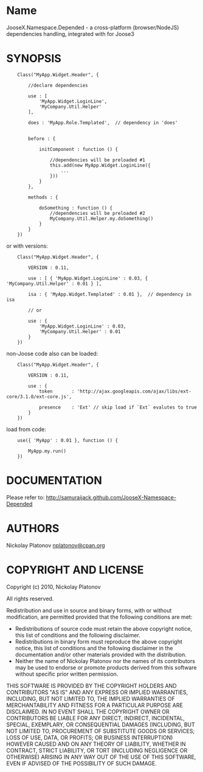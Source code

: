 Name
====

JooseX.Namespace.Depended - a cross-platform (browser/NodeJS) dependencies handling, integrated with for Joose3 


SYNOPSIS
========

        Class("MyApp.Widget.Header", {
        
            //declare dependencies
            
            use : [ 
                'MyApp.Widget.LoginLine', 
                'MyCompany.Util.Helper'
            ],
            
            does : 'MyApp.Role.Templated',  // dependency in 'does'
            
            
            before : {
            
                initComponent : function () {
                
                    //dependencies will be preloaded #1
                    this.add(new MyApp.Widget.LoginLine({
                        ...
                    }))
                }
            }, 
            
            methods : {
            
                doSomething : function () {
                    //dependencies will be preloaded #2
                    MyCompany.Util.Helper.my.doSomething()
                }
            }
        })
        
or with versions:         
        
        Class("MyApp.Widget.Header", {
            
            VERSION : 0.11,
        
            use : [ { 'MyApp.Widget.LoginLine' : 0.03, { 'MyCompany.Util.Helper' : 0.01 } ],
            
            isa : { 'MyApp.Widget.Templated' : 0.01 },  // dependency in isa
            
            // or
            
            use : { 
                'MyApp.Widget.LoginLine' : 0.03,
                'MyCompany.Util.Helper' : 0.01 
            }
        })
        
non-Joose code also can be loaded:        

        Class("MyApp.Widget.Header", {
            
            VERSION : 0.11,
        
            use : {
                token       : 'http://ajax.googleapis.com/ajax/libs/ext-core/3.1.0/ext-core.js',
                
                presence    : 'Ext' // skip load if `Ext` evalutes to true
            }
        })
        
load from code:

        use({ 'MyApp' : 0.01 }, function () {
            
            MyApp.my.run()
        })


DOCUMENTATION
=============

Please refer to: <http://samuraijack.github.com/JooseX-Namespace-Depended>


AUTHORS
=======

Nickolay Platonov <nplatonov@cpan.org>



COPYRIGHT AND LICENSE
=====================

Copyright (c) 2010, Nickolay Platonov

All rights reserved.

Redistribution and use in source and binary forms, with or without modification, are permitted provided that the following conditions are met:

* Redistributions of source code must retain the above copyright notice, this list of conditions and the following disclaimer.
* Redistributions in binary form must reproduce the above copyright notice, this list of conditions and the following disclaimer in the documentation and/or other materials provided with the distribution.
* Neither the name of Nickolay Platonov nor the names of its contributors may be used to endorse or promote products derived from this software without specific prior written permission. 

THIS SOFTWARE IS PROVIDED BY THE COPYRIGHT HOLDERS AND CONTRIBUTORS "AS IS" AND ANY EXPRESS OR IMPLIED WARRANTIES, INCLUDING, BUT NOT LIMITED TO, THE IMPLIED WARRANTIES OF MERCHANTABILITY AND FITNESS FOR A PARTICULAR PURPOSE ARE DISCLAIMED. IN NO EVENT SHALL THE COPYRIGHT OWNER OR CONTRIBUTORS BE LIABLE FOR ANY DIRECT, INDIRECT, INCIDENTAL, SPECIAL, EXEMPLARY, OR CONSEQUENTIAL DAMAGES (INCLUDING, BUT NOT LIMITED TO, PROCUREMENT OF SUBSTITUTE GOODS OR SERVICES; LOSS OF USE, DATA, OR PROFITS; OR BUSINESS INTERRUPTION) HOWEVER CAUSED AND ON ANY THEORY OF LIABILITY, WHETHER IN CONTRACT, STRICT LIABILITY, OR TORT (INCLUDING NEGLIGENCE OR OTHERWISE) ARISING IN ANY WAY OUT OF THE USE OF THIS SOFTWARE, EVEN IF ADVISED OF THE POSSIBILITY OF SUCH DAMAGE. 
